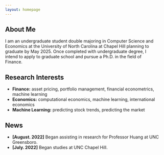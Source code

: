 ```yaml
---
layout: homepage
---
```


## About Me

I am an undergraduate student double majoring in Computer Science and Economics at the University of North Carolina at Chapel Hill planning to graduate by May 2025. Once completed with undergraduate degree, I intend to apply to graduate school and pursue a Ph.D. in the field of Finance.

## Research Interests

- **Finance:** asset pricing, portfolio management, financial econometrics, machine learning
- **Economics:** computational economics, machine learning, international economics
- **Machine Learning:** predicting stock trends, predicting the market

## News

- **[August. 2022]** Began assisting in research for Professor Huang at UNC Greensboro.
- **[July. 2022]** Began studies at UNC Chapel Hill.

